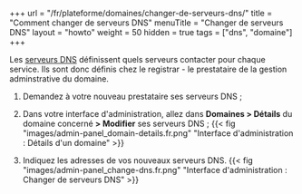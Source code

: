 +++
url = "/fr/plateforme/domaines/changer-de-serveurs-dns/"
title = "Comment changer de serveurs DNS"
menuTitle = "Changer de serveurs DNS"
layout = "howto"
weight = 50
hidden = true
tags = ["dns", "domaine"]
+++

Les [serveurs DNS](https://fr.wikipedia.org/wiki/Domain_Name_System) définissent quels serveurs contacter pour chaque service. Ils sont donc définis chez le registrar - le prestataire de la gestion adminstrative du domaine. 

1. Demandez à votre nouveau prestataire ses serveurs DNS ;
2. Dans votre interface d'administration, allez dans **Domaines > Détails** du domaine concerné **> Modifier** ses serveurs DNS ;
{{< fig "images/admin-panel_domain-details.fr.png" "Interface d'administration : Détails d'un domaine" >}}

3. Indiquez les adresses de vos nouveaux serveurs DNS.
{{< fig "images/admin-panel_change-dns.fr.png" "Interface d'administration : Changer de serveurs DNS" >}}

